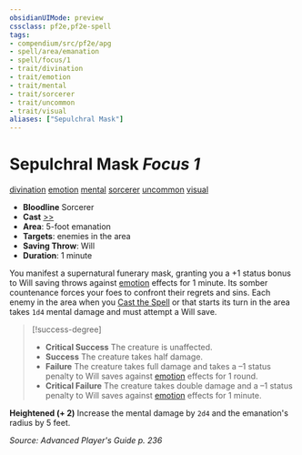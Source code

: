 ```yaml
---
obsidianUIMode: preview
cssclass: pf2e,pf2e-spell
tags:
- compendium/src/pf2e/apg
- spell/area/emanation
- spell/focus/1
- trait/divination
- trait/emotion
- trait/mental
- trait/sorcerer
- trait/uncommon
- trait/visual
aliases: ["Sepulchral Mask"]
---
```

# Sepulchral Mask *Focus 1*   
[divination](divination.md "Divination School Trait")  [emotion](emotion.md "Emotion Effect Trait")  [mental](mental.md "Mental Effect Trait")  [sorcerer](Reference/Rules/Traits/sorcerer.md "Sorcerer Class Trait")  [uncommon](uncommon.md "Uncommon Rarity Trait")  [visual](visual.md "Visual Effect Trait")  

- **Bloodline** Sorcerer
- **Cast** [>>](chapter-9-playing-the-game.md#Actions "Two-Action") 
- **Area**: 5-foot emanation
- **Targets**: enemies in the area
- **Saving Throw**: Will
- **Duration**: 1 minute

You manifest a supernatural funerary mask, granting you a +1 status bonus to Will saving throws against [emotion](emotion.md "Emotion Effect Trait") effects for 1 minute. Its somber countenance forces your foes to confront their regrets and sins. Each enemy in the area when you [Cast the Spell](cast-a-spell.md) or that starts its turn in the area takes `1d4` mental damage and must attempt a Will save.

> [!success-degree] 
> - **Critical Success** The creature is unaffected.
> - **Success** The creature takes half damage.
> - **Failure** The creature takes full damage and takes a –1 status penalty to Will saves against [emotion](emotion.md "Emotion Effect Trait") effects for 1 round.
> - **Critical Failure** The creature takes double damage and a –1 status penalty to Will saves against [emotion](emotion.md "Emotion Effect Trait") effects for 1 minute.

**Heightened (+ 2)** Increase the mental damage by `2d4` and the emanation's radius by 5 feet.

*Source: Advanced Player's Guide p. 236*